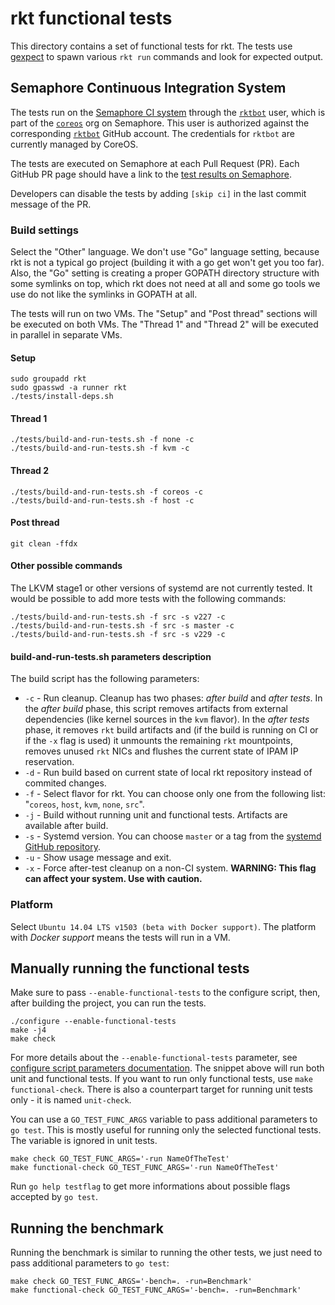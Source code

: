 # rkt functional tests

This directory contains a set of functional tests for rkt.
The tests use [gexpect](https://github.com/coreos/gexpect) to spawn various `rkt run` commands and look for expected output.

## Semaphore Continuous Integration System

The tests run on the [Semaphore CI system](https://semaphoreci.com/) through the [`rktbot`](https://semaphoreci.com/rktbot) user, which is part of the [`coreos`](https://semaphoreci.com/coreos/) org on Semaphore.
This user is authorized against the corresponding [`rktbot`](https://github.com/rktbot) GitHub account.
The credentials for `rktbot` are currently managed by CoreOS.

The tests are executed on Semaphore at each Pull Request (PR).
Each GitHub PR page should have a link to the [test results on Semaphore](https://semaphoreci.com/coreos/rkt).

Developers can disable the tests by adding `[skip ci]` in the last commit message of the PR.

### Build settings

Select the "Other" language.
We don't use "Go" language setting, because rkt is not a typical go project (building it with a go get won't get you too far).
Also, the "Go" setting is creating a proper GOPATH directory structure with some symlinks on top, which rkt does not need at all and some go tools we use do not like the symlinks in GOPATH at all.

The tests will run on two VMs.
The "Setup" and "Post thread" sections will be executed on both VMs.
The "Thread 1" and "Thread 2" will be executed in parallel in separate VMs.

#### Setup

```
sudo groupadd rkt
sudo gpasswd -a runner rkt
./tests/install-deps.sh
```

#### Thread 1

```
./tests/build-and-run-tests.sh -f none -c
./tests/build-and-run-tests.sh -f kvm -c
```

#### Thread 2

```
./tests/build-and-run-tests.sh -f coreos -c
./tests/build-and-run-tests.sh -f host -c
```

#### Post thread

```
git clean -ffdx
```

#### Other possible commands

The LKVM stage1 or other versions of systemd are not currently tested.
It would be possible to add more tests with the following commands:

```
./tests/build-and-run-tests.sh -f src -s v227 -c
./tests/build-and-run-tests.sh -f src -s master -c
./tests/build-and-run-tests.sh -f src -s v229 -c
```

#### build-and-run-tests.sh parameters description

The build script has the following parameters:
- `-c` - Run cleanup. Cleanup has two phases: *after build* and *after tests*. In the *after build* phase, this script removes artifacts from external dependencies (like kernel sources in the `kvm` flavor). In the  *after tests* phase, it removes `rkt` build artifacts and (if the build is running on CI or if the `-x` flag is used) it unmounts the remaining `rkt` mountpoints, removes unused `rkt` NICs and flushes the current state of IPAM IP reservation.
- `-d` - Run build based on current state of local rkt repository instead of commited changes.
- `-f` - Select flavor for rkt. You can choose only one from the following list: "`coreos`, `host`, `kvm`, `none`, `src`".
- `-j` - Build without running unit and functional tests. Artifacts are available after build.
- `-s` - Systemd version. You can choose `master` or a tag from the [systemd GitHub repository](https://github.com/systemd/systemd).
- `-u` - Show usage message and exit.
- `-x` - Force after-test cleanup on a non-CI system. **WARNING: This flag can affect your system. Use with caution.**

### Platform

Select `Ubuntu 14.04 LTS v1503 (beta with Docker support)`.
The platform with *Docker support* means the tests will run in a VM.

## Manually running the functional tests

Make sure to pass `--enable-functional-tests` to the configure script, then, after building the project, you can run the tests.

```
./configure --enable-functional-tests
make -j4
make check
```

For more details about the `--enable-functional-tests` parameter, see [configure script parameters documentation](build-configure.md).
The snippet above will run both unit and functional tests.
If you want to run only functional tests, use `make functional-check`.
There is also a counterpart target for running unit tests only - it is named `unit-check`.

You can use a `GO_TEST_FUNC_ARGS` variable to pass additional parameters to `go test`.
This is mostly useful for running only the selected functional tests.
The variable is ignored in unit tests.

```
make check GO_TEST_FUNC_ARGS='-run NameOfTheTest'
make functional-check GO_TEST_FUNC_ARGS='-run NameOfTheTest'
```

Run `go help testflag` to get more informations about possible flags accepted by `go test`.

## Running the benchmark

Running the benchmark is similar to running the other tests, we just need to pass additional
parameters to `go test`:

```
make check GO_TEST_FUNC_ARGS='-bench=. -run=Benchmark'
make functional-check GO_TEST_FUNC_ARGS='-bench=. -run=Benchmark'
```
